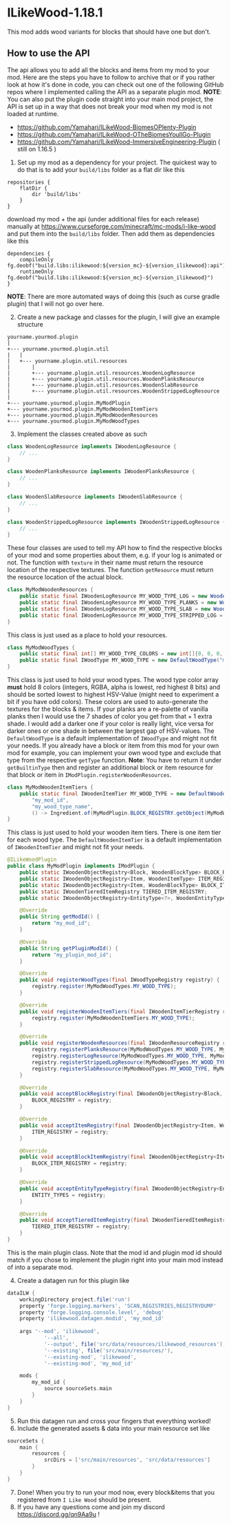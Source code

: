# ILikeWood-1.18.1

This mod adds wood variants for blocks that should have one but don't.

## How to use the API

The api allows you to add all the blocks and items from my mod to your mod. Here are the steps you have to follow to
archive that or if you rather look at how it's done in code, you can check out one of the following GitHub repos where I
implemented calling the API as a separate plugin mod. **NOTE**: You can also put the plugin code straight into your main
mod project, the API is set up in a way that does not break your mod when my mod is not loaded at runtime.

* https://github.com/Yamahari/ILikeWood-BiomesOPlenty-Plugin
* https://github.com/Yamahari/ILikeWood-OTheBiomesYoullGo-Plugin
* https://github.com/Yamahari/ILikeWood-ImmersiveEngineering-Plugin ( still on 1.16.5 )

1) Set up my mod as a dependency for your project. The quickest way to do that is to add your `build/libs` folder as a
   flat dir like this

```
repositories {
    flatDir {
        dir 'build/libs'
    }
} 
```

download my mod + the api (under additional files for each release) manually at
https://www.curseforge.com/minecraft/mc-mods/i-like-wood and put them into the
`build/libs` folder. Then add them as dependencies like this

```
dependencies {
    compileOnly fg.deobf("build.libs:ilikewood:${version_mc}-${version_ilikewood}:api")
    runtimeOnly fg.deobf("build.libs:ilikewood:${version_mc}-${version_ilikewood}")
}
```

**NOTE**: There are more automated ways of doing this (such as curse gradle plugin)
that I will not go over here.

2) Create a new package and classes for the plugin, I will give an example structure

```
yourname.yourmod.plugin
|
+--- yourname.yourmod.plugin.util
|   |
|   +--- yourname.plugin.util.resources
|       |
|       +--- yourname.plugin.util.resources.WoodenLogResource
|       +--- yourname.plugin.util.resources.WoodenPlanksResource
|       +--- yourname.plugin.util.resources.WoodenSlabResource
|       +--- yourname.plugin.util.resources.WoodenStrippedLogResource
|
+--- yourname.yourmod.plugin.MyModPlugin
+--- yourname.yourmod.plugin.MyModWoodenItemTiers
+--- yourname.yourmod.plugin.MyModWoodenResources
+--- yourname.yourmod.plugin.MyModWoodTypes
```

3) Implement the classes created above as such

```java
class WoodenLogResource implements IWoodenLogResource {
    // ...
}
```

```java
class WoodenPlanksResource implements IWoodenPlanksResource {
    // ...
}
```

```java
class WoodenSlabResource implements IWoodenSlabResource {
    // ...
}
```

```java
class WoodenStrippedLogResource implements IWoodenStrippedLogResource {
    // ...
}
```

These four classes are used to tell my API how to find the respective blocks of your mod and some properties about them,
e.g. if your log is animated or not. The function with `texture` in their name must return the resource location of the
respective textures. The function `getResource` must return the resource location of the actual block.

```java
class MyModWoodenResources {
    public static final IWoodenLogResource MY_WOOD_TYPE_LOG = new WoodenLogResource(/**/);
    public static final IWoodenLogResource MY_WOOD_TYPE_PLANKS = new WoodenPlanksResource(/**/);
    public static final IWoodenLogResource MY_WOOD_TYPE_SLAB = new WoodenSlabResource(/**/);
    public static final IWoodenLogResource MY_WOOD_TYPE_STRIPPED_LOG = new WoodenStrippedLogResource(/**/);
}
```

This class is just used as a place to hold your resources.

```java
class MyModWoodTypes {
    public static final int[] MY_WOOD_TYPE_COLORS = new int[]{0, 0, 0, 0, 0, 0, 0, 0};
    public static final IWoodType MY_WOOD_TYPE = new DefaultWoodType("my_mod_id", "my_wood_type_name", new IWoodType.Colors(MY_WOOD_TYPE_COLORS));
}
```

This class is just used to hold your wood types. The wood type color array **must** hold 8 colors
(integers, RGBA, alpha is lowest, red highest 8 bits) and should be sorted lowest to highest HSV-Value (might need to
experiment a bit if you have odd colors). These colors are used to auto-generate the textures for the blocks & items. If
your planks are a re-palette of vanilla planks then I would use the 7 shades of color you get from that + 1 extra shade.
I would add a darker one if your color is really light, vice versa for darker ones or one shade in between the largest
gap of HSV-values. The `DefaultWoodType` is a default implementation of `IWoodType` and might not fit your needs. If you
already have a block or item from this mod for your own mod for example, you can implement your own wood type and
exclude that type from the respective `getType` function. **Note**: You have to return it under `getBuiltinType` then
and register an additional block or item resource for that block or item in `IModPlugin.registerWoodenResources`.

```java
class MyModWoodenItemTiers {
    public static final IWoodenItemTier MY_WOOD_TYPE = new DefaultWoodenItemTier(YourModWoodTypes.MY_WOOD_TYPE,
        "my_mod_id",
        "my_wood_type_name",
        () -> Ingredient.of(MyModPlugin.BLOCK_REGISTRY.getObject(MyModWoodTypes.MY_WOOD_TYPE, WoodenBlockType.PANELS)));
}
```

This class is just used to hold your wooden item tiers. There is one item tier for each wood type.
The `DefaultWoodenItemTier` is a default implementation of `IWoodenItemTier` and might not fit your needs.

```java
@ILikeWoodPlugin
public class MyModPlugin implements IModPlugin {
    public static IWoodenObjectRegistry<Block, WoodenBlockType> BLOCK_REGISTRY;
    public static IWoodenObjectRegistry<Item, WoodenItemType> ITEM_REGISTRY;
    public static IWoodenObjectRegistry<Item, WoodenBlockType> BLOCK_ITEM_REGISTRY;
    public static IWoodenTieredItemRegistry TIERED_ITEM_REGISTRY;
    public static IWoodenObjectRegistry<EntityType<?>, WoodenEntityType> ENTITY_TYPES;

    @Override
    public String getModId() {
        return "my_mod_id";
    }

    @Override
    public String getPluginModId() {
        return "my_plugin_mod_id";
    }

    @Override
    public void registerWoodTypes(final IWoodTypeRegistry registry) {
        registry.register(MyModWoodTypes.MY_WOOD_TYPE);
    }

    @Override
    public void registerWoodenItemTiers(final IWoodenItemTierRegistry registry) {
        registry.register(MyModWoodenItemTiers.MY_WOOD_TYPE);
    }

    @Override
    public void registerWoodenResources(final IWoodenResourceRegistry registry) {
        registry.registerPlanksResource(MyModWoodTypes.MY_WOOD_TYPE, MyModWoodenResources.MY_WOOD_TYPE_PLANKS);
        registry.registerLogResource(MyModWoodTypes.MY_WOOD_TYPE, MyModWoodenResources.MY_WOOD_TYPE_LOG);
        registry.registerStrippedLogResource(MyModWoodTypes.MY_WOOD_TYPE, MyModWoodenResources.MY_WOOD_TYPE_STRIPPED_LOG);
        registry.registerSlabResource(MyModWoodTypes.MY_WOOD_TYPE, MyModWoodenResources.MY_WOOD_TYPE_SLAB);
    }

    @Override
    public void acceptBlockRegistry(final IWoodenObjectRegistry<Block, WoodenBlockType> registry) {
        BLOCK_REGISTRY = registry;
    }

    @Override
    public void acceptItemRegistry(final IWoodenObjectRegistry<Item, WoodenItemType> registry) {
        ITEM_REGISTRY = registry;
    }

    @Override
    public void acceptBlockItemRegistry(final IWoodenObjectRegistry<Item, WoodenBlockType> registry) {
        BLOCK_ITEM_REGISTRY = registry;
    }

    @Override
    public void acceptEntityTypeRegistry(final IWoodenObjectRegistry<EntityType<?>, WoodenEntityType> registry) {
        ENTITY_TYPES = registry;
    }

    @Override
    public void acceptTieredItemRegistry(final IWoodenTieredItemRegistry registry) {
        TIERED_ITEM_REGISTRY = registry;
    }
}
```

This is the main plugin class. Note that the mod id and plugin mod id should match if you chose to implement the plugin
right into your main mod instead of into a separate mod.

4) Create a datagen run for this plugin like

```groovy
dataILW {
    workingDirectory project.file('run')
    property 'forge.logging.markers', 'SCAN,REGISTRIES,REGISTRYDUMP'
    property 'forge.logging.console.level', 'debug'
    property 'ilikewood.datagen.modid', 'my_mod_id'
    
    args '--mod', 'ilikewood',
            '--all',
            '--output', file('src/data/resources/ilikewood_resources'),
            '--existing', file('src/main/resources/'),
            '--existing-mod', 'ilikewood',
            '--existing-mod', 'my_mod_id'

    mods {
        my_mod_id {
            source sourceSets.main
        }
    }
}
```

5) Run this datagen run and cross your fingers that everything worked!
6) Include the generated assets & data into your main resource set like

```groovy
sourceSets {
    main {
        resources {
            srcDirs = ['src/main/resources', 'src/data/resources']
        }
    }
}
```

7) Done! When you try to run your mod now, every block&items that you registered from `I Like Wood`
   should be present.
8) If you have any questions come and join my discord https://discord.gg/qn9Aa9u !
